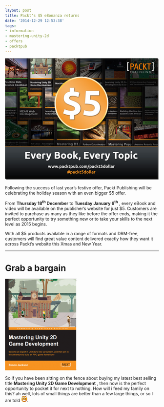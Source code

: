 ```yaml
---
layout: post
title: Packt's $5 eBonanza returns
date: '2014-12-29 12:53:38'
tags:
- information
- mastering-unity-2d
- offers
- packtpub
---
```


[![image](/assets/img/wordpress/2014/12/image6.png "image")](http://bit.ly/1w1Vkps)

 

Following the success of last year’s festive offer, Packt Publishing will be celebrating the holiday season with an even bigger $5 offer.

From **Thursday 18<sup>th</sup> December** to **Tuesday January 6<sup>th</sup>** , every eBook and video will be available on the publisher’s website for just $5. Customers are invited to purchase as many as they like before the offer ends, making it the perfect opportunity to try something new or to take your skills to the next level as 2015 begins.

With all $5 products available in a range of formats and DRM-free, customers will find great value content delivered exactly how they want it across Packt’s website this Xmas and New Year.

* * *

# Grab a bargain

[![FrontCover](/assets/img/wordpress/2014/10/FrontCover-234x300.png)](http://darkgenesis.zenithmoon.com/portfolio/mastering-unity-2d-game-development/ "Mastering Unity 2D Game Development")

 

So if you have been sitting on the fence about buying my latest best selling title **Mastering Unity 2D Game Development** , then now is the perfect opportunity to pocket it for next to nothing. How will i feed my family on this? ah well, lots of small things are better than a few large things, or so I am told ![Open-mouthed smile](/assets/img/wordpress/2014/12/wlEmoticon-openmouthedsmile2.png).

